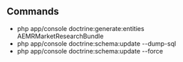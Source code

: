 Commands
--------------

  * php app/console doctrine:generate:entities AEMRMarketResearchBundle
  * php app/console doctrine:schema:update --dump-sql
  * php app/console doctrine:schema:update --force
